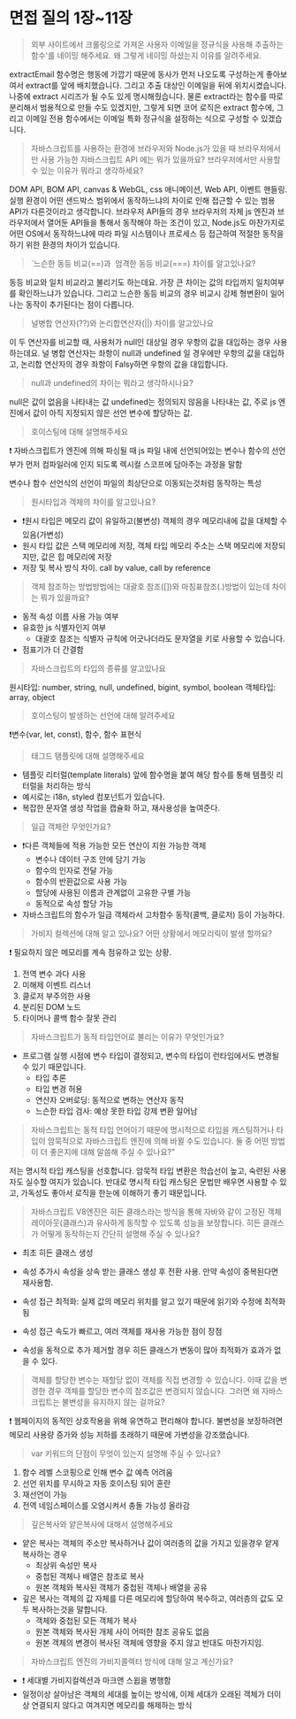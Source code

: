# 면접 질의 1장~11장

> 외부 사이트에서 크롤링으로 가져온 사용자 이메일을 정규식을 사용해 추출하는 함수'를 네이밍 해주세요. 왜 그렇게 네이밍 하셨는지 이유를 알려주세요.

extractEmail
함수명은 행동에 가깝기 때문에 동사가 먼저 나오도록 구성하는게 좋아보여서 extract를 앞에 배치했습니다.
그리고 추출 대상인 이메일을 뒤에 위치시켰습니다. 나중에 extract 시리즈가 될 수도 있게 명시해줬습니다. 물론 extract라는 함수를 따로 분리해서 범용적으로 만들 수도 있겠지만, 그렇게 되면 코어 로직은 extract 함수에, 그리고 이메일 전용 함수에서는 이메일 특화 정규식을 설정하는 식으로 구성할 수 있겠습니다.

> 자바스크립트를 사용하는 환경에 브라우저와 Node.js가 있을 때 브라우저에서만 사용 가능한 자바스크립트 API 에는 뭐가 있을까요? 브라우저에서만 사용할 수 있는 이유가 뭐라고 생각하세요?

DOM API, BOM API, canvas & WebGL, css 애니메이션, Web API, 이벤트 핸들링.
실행 환경이 어떤 샌드박스 범위에서 동작하느냐의 차이로 인해 접근할 수 있는 범용 API가 다른것이라고 생각합니다. 브라우저 API들의 경우 브라우저의 자체 js 엔진과 브라우저에서 열어둔 API들을 통해서 동작해야 하는 조건이 있고, Node.js도 마찬가지로 어떤 OS에서 동작하느냐에 따라 파일 시스템이나 프로세스 등 접근하여 적절한 동작을 하기 위한 환경의 차이가 있습니다. 

> `느슨한 동등 비교(==)과  엄격한 동등 비교(===) 차이를 알고있나요?

동등 비교와 일치 비교라고 불리기도 하는데요.
가장 큰 차이는 값의 타입까지 일치여부를 확인하느냐가 있습니다.
그리고 느슨한 동등 비교의 경우 비교시 강제 형변환이 일어나는 동작이 추가된다는 점이 다릅니다.

> 널병합 연산자(??)와 논리합연산자(||) 차이를 알고있나요

이 두 연산자를 비교할 때, 사용처가 null인 대상일 경우 우항의 값을 대입하는 경우 사용하는데요. 
널 병합 연산자는 좌항이 null과 undefined 일 경우에만 우항의 값을 대입하고, 논리합 연산자의 경우 좌항이 Falsy하면 우항의 값을 대입합니다.

> null과 undefined의 차이는 뭐라고 생각하시나요? 

null은 값이 없음을 나타내는 값
undefined는 정의되지 않음을 나타내는 값, 주로 js 엔진에서 값이 아직 지정되지 않은 선언 변수에 할당하는 값.

> 호이스팅에 대해 설명해주세요

❗ 자바스크립트가 엔진에 의해 파싱될 때 js 파일 내에 선언되어있는 변수나 함수의 선언부가 먼저 컴파일러에 인지 되도록 렉시컬 스코프에 담아주는 과정을 말함 

변수나 함수 선언식의 선언이 파일의 최상단으로 이동되는것처럼 동작하는 특성

> 원시타입과 객체의 차이를 알고있나요?

- ❗원시 타입은 메모리 값이 유일하고(불변성) 객체의 경우 메모리내에 값을 대체할 수 있음(가변성)
- 원시 타입 값은 스택 메모리에 저장, 객체 타입 메모리 주소는 스택 메모리에 저장되지만, 값은 힙 메모리에 저장
- 저장 및 복사 방식 차이. call by value, call by reference

> 객체 참조하는 방법방법에는 대괄호 참조([])와 마침표참조(.)방법이 있는데 차이는 뭐가 있을까요?

- 동적 속성 이름 사용 가능 여부
- 유효한 js 식별자인지 여부
	- 대괄호 참조는 식별자 규칙에 어긋나더라도 문자열을 키로 사용할 수 있습니다.
- 점표기가 더 간결함

> 자바스크립트의 타입의 종류를 알고있나요

원시타입: number, string, null, undefined, bigint, symbol, boolean
객체타입: array, object

> 호이스팅이 발생하는 선언에 대해 알려주세요

❗변수(var, let, const), 함수, 함수 표현식

> 태그드 탬플릿에 대해 설명해주세요

- 템플릿 리터럴(template literals) 앞에 함수명을 붙여 해당 함수를 통해 템플릿 리터럴을 처리하는 방식
- 예시로는 i18n, styled 컴포넌트가 있습니다. 
- 복잡한 문자열 생성 작업을 캡슐화 하고, 재사용성을 높여준다.

> 일급 객체란 무엇인가요?

- ❗다른 객체들에 적용 가능한 모든 연산이 지원 가능한 객체
	- 변수나 데이터 구조 안에 담기 가능
	- 함수의 인자로 전달 가능
	- 함수의 반환값으로 사용 가능
	- 할당에 사용된 이름과 관계없이 고유한 구별 가능
	- 동적으로 속성 할당 가능
- 자바스크립트의 함수가 일급 객체라서 고차함수 동작(콜백, 클로저) 등이 가능하다.

> 가비지 컬렉션에 대해 알고 있나요? 어떤 상황에서 메모리릭이 발생 할까요?

❗ 필요하지 않은 메모리를 계속 점유하고 있는 상황.
1. 전역 변수 과다 사용
2. 미해제 이벤트 리스너
3. 클로저 부주의한 사용
4. 분리된 DOM 노드
5. 타이머나 콜백 함수 잘못 관리

> 자바스크립트가 동적 타입언어로 불리는 이유가 무엇인가요?

- 프로그램 실행 시점에 변수 타입이 결정되고, 변수의 타입이 런타임에서도 변경될 수 있기 때문입니다.
	- 타입 추론
	- 타입 변경 허용
	- 연산자 오버로딩: 동적으로 변하는 연산자 동작
	- 느슨한 타입 검사: 예상 못한 타입 강제 변환 일어남

> 자바스크립트는 동적 타입 언어이기 때문에 명시적으로 타입을 캐스팅하거나 타입이 암묵적으로 자바스크립트 엔진에 의해 바뀔 수도 있습니다. 둘 중 어떤 방법이 더 좋은지에 대해 말씀해 주실 수 있나요?"

저는 명시적 타입 캐스팅을 선호합니다.
암묵적 타입 변환은 학습선이 높고, 숙련된 사용자도 실수할 여지가 있습니다.
반대로 명시적 타입 캐스팅은 문법만 배우면 사용할 수 있고, 가독성도 좋아서 로직을 한눈에 이해하기 좋기 때문입니다.

> 자바스크립트 V8엔진은 히든 클래스라는 방식을 통해 자바와 같이 고정된 객체 레이아웃(클래스)과 유사하게 동작할 수 있도록 성능을 보장합니다. 히든 클래스가 어떻게 동작하는지 간단히 설명해 주실 수 있나요?

- 최초 히든 클래스 생성
- 속성 추가시 속성을 상속 받는 클래스 생성 후 전환 사용. 만약 속성이 중복된다면 재사용함.
- 속성 접근 최적화: 실제 값의 메모리 위치를 알고 있기 때문에 읽기와 수정에 최적화됨

- 속성 접근 속도가 빠르고, 여러 객체를 재사용 가능한 점이 장점
- 속성을 동적으로 추가 제거할 경우 히든 클래스가 변동이 많아 최적화가 효과가 없을 수 있다.

> 객체를 할당한 변수는 재할당 없이 객체를 직접 변경할 수 있습니다. 이때 값을 변경한 경우 객체를 할당한 변수의 참조값은 변경되지 않습니다. 그러면 왜 자바스크립트는 불변성을 유지하지 않는 걸까요?

❗  웹페이지의 동적인 상호작용을 위해 유연하고 편리해야 합니다. 불변성을 보장하려면 메모리 사용량 증가와 성능 저하를 초래하기 때문에 가변성을 강조했습니다.

> var 키워드의 단점이 무엇이 있는지 설명해 주실 수 있나요?

1. 함수 레벨 스코핑으로 인해 변수 값 예측 어려움  
2. 선언 위치를 무시하고 자동 호이스팅 되어 혼란  
3. 재선언이 가능  
4. 전역 네임스페이스를 오염시켜서 충돌 가능성 올라감

> 깊은복사와 얕은복사에 대해서 설명해주세요

- 얕은 복사는 객체의 주소만 복사하거나 값이 여러층의 값을 가지고 있을경우 얕게 복사하는 경우
	- 최상위 속성만 복사
	- 중첩된 객체나 배열은 참조로 복사
	- 원본 객체와 복사된 객체가 중첩된 객체나 배열을 공유
- 깊은 복사는 객체의 값 자체를 다른 메모리에 할당하여 복수하고, 여러층의 값도 모두 복사하는것을 말합니다.
	- 객체와 중첩된 모든 객체가 복사
	- 원본 객체와 복사된 개체 사이 어떠한 참조 공유도 없음
	- 원본 객체의 변경이 복사된 객체에 영향을 주지 않고 반대도 마찬가지임.

> 자바스크립트 엔진의 가비지콜렉터 방식에 대해 알고 계신가요?

- ❗ 세대별 가비지컬렉션과 마크앤 스윕을 병행함
- 일정이상 살아남은 객체의 세대를 높이는 방식에, 이제 세대가 오래된 객체가 더이상 연결되지 않다고 여겨지면 메모리를 해제하는 방식
